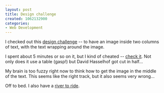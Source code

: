 ```yaml
--- 
layout: post
title: Design challenge
created: 1062132900
categories: 
- Web Development
---
```

I checked out this <a href="http://www.intersmash.com/challenge/">design challenge</a> -- to have an image inside two columns of text, with the text wrapping around the image.

I spent about 5 minutes or so on it, but I kind of cheated -- <a href="http://midgard.bmannconsulting.com/concepts/2colcenterimg.html">check it</a>. Not only does it use a table (gasp!) but David Hasselhof got cut in half...

My brain is too fuzzy right now to think how to get the image in the middle of the text. This seems like the right track, but it also seems very wrong...

Off to bed. I also have a <a href="http://www.smithdm3.com/archives/000168.html">river to ride</a>.
